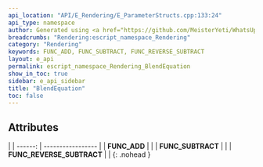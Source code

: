 ```yaml
---
api_location: "API/E_Rendering/E_ParameterStructs.cpp:133:24"
api_type: namespace
author: Generated using <a href="https://github.com/MeisterYeti/WhatsUpDoc">WhatsUpDoc</a>
breadcrumbs: "Rendering:escript_namespace_Rendering"
category: "Rendering"
keywords: FUNC_ADD, FUNC_SUBTRACT, FUNC_REVERSE_SUBTRACT
layout: e_api
permalink: escript_namespace_Rendering_BlendEquation
show_in_toc: true
sidebar: e_api_sidebar
title: "BlendEquation"
toc: false
---
```


## Attributes

|
| ------: | ----------------- |
| **FUNC_ADD** | |
| **FUNC_SUBTRACT** | |
| **FUNC_REVERSE_SUBTRACT** | |
{: .nohead }
